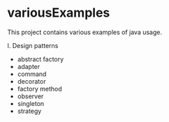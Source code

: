 # variousExamples
This project contains various examples of java usage. 

I. Design patterns
  - abstract factory
  - adapter
  - command
  - decorator
  - factory method
  - observer
  - singleton
  - strategy
